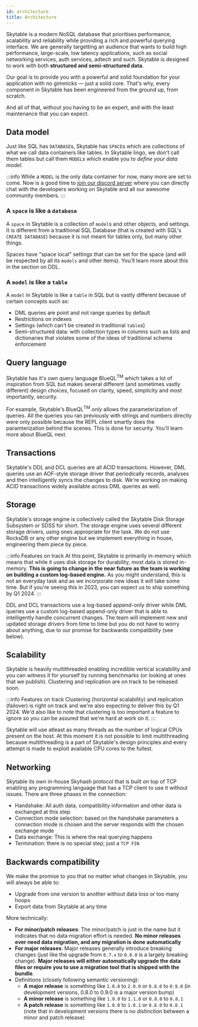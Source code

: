 ```yaml
---
id: architecture
title: Architecture
---
```


Skytable is a modern NoSQL database that prioritises performance, scalability and reliability while providing a rich and powerful querying interface. We are generally targetting an audience that wants to build high performance, large-scale, low latency applications, such as social networking services, auth services, adtech and such. Skytable is designed to work with
both **structured and semi-structured data**.

Our goal is to provide you with a powerful and solid foundation for your application with no gimmicks — just a solid core.
That's why, every component in Skytable has been engineered from the ground up, from scratch.

And all of that, without you having to be an expert, and with the least maintenance that you can expect.

## Data model

Just like SQL has `DATABASE`s, Skytable has `SPACE`s which are collections of what we call data containers like tables.
In Skytable lingo, we don't call them tables but call them `MODEL`s which enable you to *define your data model*.

:::info
While a `MODEL` is the only data container for now, many more are set to come. Now is a good time to [join our discord server](https://discord.gg/QptWFdx) where you can directly chat with the developers working on Skytable and all our awesome community members.
:::

### A `space` is like a `database`

A `space` in Skytable is a collection of `model`s and other objects, and settings. It is different from a traditional SQL 
Database (that is created with SQL's `CREATE DATABASE`) because it is not meant for tables only, but many other things.

Spaces have "space local" settings that can be set for the space (and will be respected by all its `models` and other items). You'll learn more about this in the section on DDL.

### A `model` is like a `table`

A `model` in Skytable is like a `table` in SQL but is vastly different because of certain concepts such as:
- DML queries are point and not range queries by default
- Restrictions on indexes
- Settings (which can't be created in traditional `table`s)
- Semi-structured data: with collection types in columns such as lists and dictionaries that violates some of the ideas of 
  traditional schema enforcement

## Query language

Skytable has it's own query language BlueQL<sup>TM</sup> which takes a lot of inspiration from SQL but makes several different (and sometimes vastly different) design choices, focused on clarity, speed, simplicity and most importantly, security.

For example, Skytable's BlueQL<sup>TM</sup> *only* allows the parameterization of queries. All the queries you ran previously with strings and numbers directly were only possible because the REPL client smartly does the paramterization behind the scenes. This is done for security. You'll learn more about BlueQL next.

## Transactions

Skytable's DDL and DCL queries are all ACID transactions. However, DML queries use an AOF-style storage driver that periodically
records, analyses and then intelligently syncs the changes to disk. We're working on making ACID transactions widely available 
across DML queries as well.

## Storage

Skytable's storage engine is collectively called the Skytable Disk Storage Subsystem or SDSS for short. The storage engine uses 
several different storage drivers, using ones appropriate for the task. We do not use RocksDB or any other engine but we 
implement everything in house, engineering them piece by piece.

:::info Features on track
At this point, Skytable is primarily in-memory which means that while it uses disk storage for durability, most data is stored in-memory. **This is going to change in the near future as the team is working on building a custom log-based engine.** As you might understand, this is not an everyday task and as we incorporate new ideas it will take some time. But if you're seeing this in 2023, you can expect us to ship something by Q1 2024.
:::

DDL and DCL transactions use a log-based append-only driver while DML queries use a custom log-based append-only driver that is able to intelligently handle concurrent changes. The team will implement new and updated storage drivers from time to time but you do not have to worry about anything, due to our promise for backwards compatibility (see below).

## Scalability

Skytable is heavily multithreaded enabling incredible vertical scalability and you can witness it for yourself by running benchmarks (or looking at ones that we publish). Clustering and replication are on track to be released soon.

:::info Features on track
Clustering (horizontal scalability) and replication (failover) is right on  track and we're also expecting to deliver this by Q1 
2024. We'd also like to note that clustering is too important a feature to ignore so you can be assured that we're hard at work 
on it.
:::

Skytable will use atleast as many threads as the number of logical CPUs present on the host. At this moment it is not possible to
limit multithreading because multithreading is a part of Skytable's design principles and every attempt is made to exploit 
available CPU cores to the fullest.

## Networking

Skytable its own in-house Skyhash protocol that is built on top of TCP enabling any programming language that has a TCP client to use it without issues. There are three phases in the connection:
- Handshake: All auth data, compatibility information and other data is exchanged at this step
- Connection mode selection: based on the handshake parameters a connection mode is chosen and the server responds with the chosen exchange mode
- Data exchange: This is where the real querying happens
- Termination: there is no special step; just a `TCP FIN`

## Backwards compatibility

We make the promise to you that no matter what changes in Skytable, you will always be able to:
- Upgrade from one version to another without data loss or too many hoops
- Export data from Skytable at any time

More technically:
- **For minor/patch releases**: The minor/patch is just in the name but it indicates that no data migration effort is needed. **No minor releases ever need data migration, and any migration is done automatically**
- **For major releases**: Major releases generally introduce breaking changes (just like the upgrade from `0.7.x` to `0.8.0` is a largely breaking change). **Major releases will either automatically upgrade the data files or require you to use a migration tool that is shipped with the bundle**.
- Definitions (closely following semantic versioning):
  - **A major release** is something like `1.0.0` to `2.0.0` or `0.8.0` to `0.9.0` (in development versions, 0.8.0 to 0.9.0 is a major version bump)
  - **A minor release** is something like `1.0.0` to `1.1.0` or `0.8.0` to `0.8.1`
  - **A patch release** is something like `1.0.0` to `1.0.1` or `0.8.0` to `0.8.1` (note that in development versions there is no distinction between a minor and patch release)
